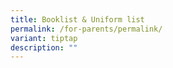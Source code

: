 ```yaml
---
title: Booklist & Uniform list
permalink: /for-parents/permalink/
variant: tiptap
description: ""
---
```

